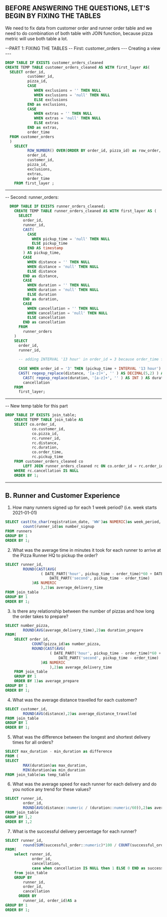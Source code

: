 ## BEFORE ANSWERING THE QUESTIONS, LET'S BEGIN BY FIXING THE TABLES

We need to fix data from customer order and runner order table and we need to do combination of both table with JOIN function, because pizza metric will use both table a lot.

--PART 1: FIXING THE TABLES
-- First: customer_orders
--- Creating a view ---
```sql
DROP TABLE IF EXISTS customer_orders_cleaned
CREATE TEMP TABLE customer_orders_cleaned AS WITH first_layer AS(
  SELECT order_id,
          customer_id,
          pizza_id,
          CASE
             WHEN exclusions = '' THEN NULL
             WHEN exclusions = 'null' THEN NULL
             ELSE exclusions
          END as exclusions,
          CASE
             WHEN extras = '' THEN NULL
             WHEN extras = 'null' THEN NULL
             ELSE extras
          END as extras,
          order_time
  FROM customer_orders
  )
    SELECT 
          ROW_NUMBER() OVER(ORDER BY order_id, pizza_id) as row_order,
          order_id,
          customer_id,
          pizza_id,
          exclusions,
          extras,
          order_time
    FROM first_layer ;
```    
    
-----------------------------------------------
-- Second: runner_orders:    
```sql
  DROP TABLE IF EXISTS runner_orders_cleaned;
    CREATE TEMP TABLE runner_orders_cleaned AS WITH first_layer AS (
      SELECT
        order_id,
        runner_id,
        CAST(
          CASE
            WHEN pickup_time = 'null' THEN NULL
            ELSE pickup_time
          END AS timestamp
        ) AS pickup_time,
        CASE
          WHEN distance = '' THEN NULL
          WHEN distance = 'null' THEN NULL
          ELSE distance
        END as distance,
        CASE
          WHEN duration = '' THEN NULL
          WHEN duration = 'null' THEN NULL
          ELSE duration
        END as duration,
        CASE
          WHEN cancellation = '' THEN NULL
          WHEN cancellation = 'null' THEN NULL
          ELSE cancellation
        END as cancellation
      FROM
        runner_orders
    )
    SELECT
      order_id,
      runner_id,
      
      -- adding INTERVAL '13 hour' in order_id = 3 because order_time for this id at 23:51:23
      
      CASE WHEN order_id = '3' THEN (pickup_time + INTERVAL '13 hour') ELSE pickup_time END AS pickup_time,
      CAST( regexp_replace(distance, '[a-z]+', '' ) AS DECIMAL(5,2) ) AS distance,
    	CAST( regexp_replace(duration, '[a-z]+', '' ) AS INT ) AS duration,
    	cancellation
    FROM
      first_layer;
```

-----------------------------------------------
-- New temp table for this part
```sql
DROP TABLE IF EXISTS join_table;
    CREATE TEMP TABLE join_table AS
	SELECT co.order_id,
			co.customer_id,
			co.pizza_id,
			rc.runner_id,
			rc.distance,
			rc.duration,
			co.order_time,
			rc.pickup_time
	FROM customer_orders_cleaned co
		LEFT JOIN runner_orders_cleaned rc ON co.order_id = rc.order_id
	WHERE rc.cancellation IS NULL	
	ORDER BY 1;
```	
-----------------------------------------------------------



## B. Runner and Customer Experience

1. How many runners signed up for each 1 week period? (i.e. week starts 2021-01-01)
```sql
SELECT cast(to_char(registration_date, 'WW')as NUMERIC)as week_period,
		count(runner_id)as number_signup
FROM runners		
GROUP BY 1
ORDER BY 1;
```

2. What was the average time in minutes it took for each runner to arrive at the Pizza Runner HQ to pickup the order?
```sql
SELECT runner_id,
		ROUND(CAST(AVG(
				( DATE_PART('hour', pickup_time - order_time)*60 + DATE_PART('minute', pickup_time - order_time) )*60 +
					DATE_PART('second', pickup_time - order_time)
			)AS NUMERIC
				),2)as average_delivery_time
FROM join_table
GROUP BY 1
ORDER BY 1;
```

3. Is there any relationship between the number of pizzas and how long the order takes to prepare?
```sql
SELECT number_pizza,
		ROUND(AVG(average_delivery_time),2)as duration_prepare
FROM(	
	SELECT order_id,
			COUNT(pizza_id)as number_pizza,
			ROUND(CAST(AVG(
					( DATE_PART('hour', pickup_time - order_time)*60 + DATE_PART('minute', pickup_time - order_time) )*60 +
						DATE_PART('second', pickup_time - order_time)
				)AS NUMERIC
					),2)as average_delivery_time
	FROM join_table
	GROUP BY 1
	ORDER BY 1)as average_prepare
GROUP BY 1
ORDER BY 1;
```


4. What was the average distance travelled for each customer?
```sql
SELECT customer_id,
		ROUND(AVG(distance),2)as average_distance_travelled
FROM join_table
GROUP BY 1
ORDER BY 1;
```


5. What was the difference between the longest and shortest delivery times for all orders?
```sql
SELECT max_duration - min_duration as difference
FROM (
SELECT 
		MAX(duration)as max_duration,
		MIN(duration)as min_duration
FROM join_table)as temp_table	
```


6. What was the average speed for each runner for each delivery and do you notice any trend for these values?
```sql
SELECT runner_id,
		order_id,
		ROUND(AVG(distance::numeric / (duration::numeric/60)),2)as average_speed
FROM join_table
GROUP BY 1,2
ORDER BY 1,2
```

7. What is the successful delivery percentage for each runner?
```sql
SELECT runner_id,
		round(SUM(successful_order::numeric)*100 / COUNT(successful_order::numeric),2) as percentage
FROM(		
	select runner_id,
			order_id,
			cancellation,
			case when cancellation IS NULL then 1 ELSE 0 END as successful_order
	from join_table
	GROUP BY
        runner_id,
        order_id,
        cancellation
      ORDER BY
        runner_id, order_id)AS a
GROUP BY 1
ORDER BY 1;
```


